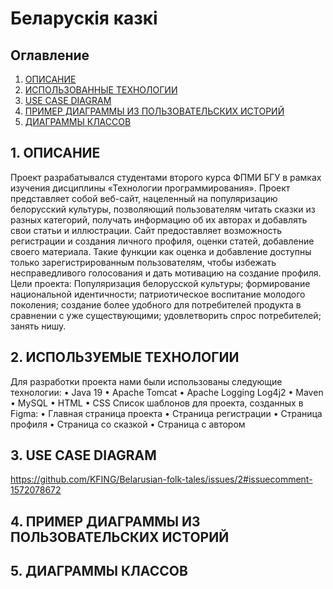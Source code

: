 # Беларускія казкі
## Оглавление
1. [ОПИСАНИЕ](#1.-ОПИСАНИЕ)
2. [ИСПОЛЬЗОВАННЫЕ ТЕХНОЛОГИИ](#2.-ИСПОЛЬЗУЕМЫЕ-ТЕХНОЛОГИИ)
3. [USE CASE DIAGRAM](#3.-USE-CASE-DIAGRAM)
4. [ПРИМЕР ДИАГРАММЫ ИЗ ПОЛЬЗОВАТЕЛЬСКИХ ИСТОРИЙ](#4.-ПРИМЕР-ДИАГРАММЫ-ИЗ-ПОЛЬЗОВАТЕЛЬСКИХ-ИСТОРИЙ)
5. [ДИАГРАММЫ КЛАССОВ](#5.-ДИАГРАММЫ-КЛАССОВ)

## 1. ОПИСАНИЕ
Проект разрабатывался студентами второго курса ФПМИ БГУ в рамках изучения дисциплины «Технологии программирования». Проект представляет собой веб-сайт, нацеленный на популяризацию белорусский культуры, позволяющий пользователям читать сказки из разных категорий, получать информацию об их авторах и добавлять свои статьи и иллюстрации. Сайт предоставляет возможность регистрации и создания личного профиля, оценки статей, добавление своего материала. Такие функции как оценка и добавление доступны только зарегистрированным пользователям, чтобы избежать несправедливого голосования и дать мотивацию на создание профиля.
Цели проекта: Популяризация белорусской культуры; формирование национальной идентичности; патриотическое воспитание молодого поколения; создание более удобного для потребителей продукта в сравнении с уже существующими; удовлетворить спрос потребителей; занять нишу.
## 2. ИСПОЛЬЗУЕМЫЕ ТЕХНОЛОГИИ
Для разработки проекта нами были использованы следующие технологии:
•	Java 19
•	Apache Tomcat
•	Apache Logging Log4j2 
•	Maven
•	MySQL
•	HTML
•	CSS
Список шаблонов для проекта, созданных в Figma:
•	Главная страница проекта
•	Страница регистрации
•	Страница профиля
•	Страница со сказкой
•	Страница с автором

## 3. USE CASE DIAGRAM
 https://github.com/KFING/Belarusian-folk-tales/issues/2#issuecomment-1572078672
## 4. ПРИМЕР ДИАГРАММЫ ИЗ ПОЛЬЗОВАТЕЛЬСКИХ ИСТОРИЙ
 
## 5. ДИАГРАММЫ КЛАССОВ


 



